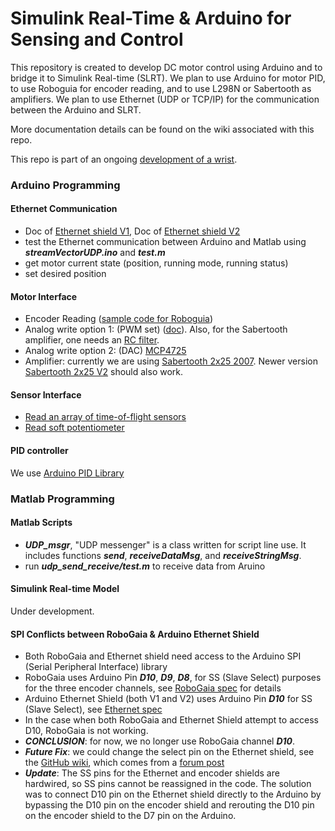 # Simulink Real-Time & Arduino for Sensing and Control #
This repository is created to develop DC motor control using Arduino and to bridge it to Simulink Real-time (SLRT). We plan to use Arduino for motor PID, to use Roboguia for encoder reading, and to use L298N or Sabertooth as amplifiers. We plan to use Ethernet (UDP or TCP/IP) for the communication between the Arduino and SLRT.

More documentation details can be found on the wiki associated with this repo.

This repo is part of an ongoing [development of a wrist](https://docs.google.com/document/d/18pi1abE7RSy7YfeVbhr9RNU76l_90QLvAo3EZrTzdI8/edit?ts=5a4e6b82).

### Arduino Programming ###

#### Ethernet Communication ####
* Doc of [Ethernet shield V1](https://www.arduino.cc/en/Main/ArduinoEthernetShieldV1), Doc of [Ethernet shield V2](https://www.arduino.cc/en/Guide/ArduinoEthernetShield) 
* test the Ethernet communication between Arduino and Matlab using ***streamVectorUDP.ino*** and ***test.m***
* get motor current state (position, running mode, running status)
* set desired position

#### Motor Interface ####
* Encoder Reading ([sample code for Roboguia](https://www.robogaia.com/3-axis-encoder-conter-arduino-shield.html))
* Analog write option 1: (PWM set) ([doc](https://www.arduino.cc/reference/en/language/functions/analog-io/analogwrite/)). Also, for the Sabertooth amplifier, one needs an [RC filter](http://www.instructables.com/id/Analog-Output-Convert-PWM-to-Voltage/). 
* Analog write option 2: (DAC) [MCP4725](https://learn.sparkfun.com/tutorials/mcp4725-digital-to-analog-converter-hookup-guide)
* Amplifier: currently we are using [Sabertooth 2x25 2007](https://www.dimensionengineering.com/datasheets/Sabertooth2x25.pdf). Newer version [Sabertooth 2x25 V2](https://www.dimensionengineering.com/datasheets/Sabertooth2x25v2.pdf) should also work.

#### Sensor Interface ####

* [Read an array of time-of-flight sensors](https://github.com/wanglong06/slrt-arduino-sensing-control/tree/master/Arduino/Read_Multiple_ToF_Sensors)
* [Read soft potentiometer](https://github.com/wanglong06/slrt-arduino-sensing-control/tree/master/Arduino/Read_Soft_Pot)

#### PID controller ####
We use [Arduino PID Library](https://playground.arduino.cc/Code/PIDLibrary)

### Matlab Programming ###

#### Matlab Scripts ####

* ***UDP\_msgr***, "UDP messenger" is a class written for script line use. It includes functions ***send***, ***receiveDataMsg***, and ***receiveStringMsg***.
* run ***udp\_send\_receive/test.m*** to receive data from Aruino

#### Simulink Real-time Model ####

Under development.

#### SPI Conflicts between RoboGaia & Arduino Ethernet Shield ####

* Both RoboGaia and Ethernet shield need access to the Arduino SPI (Serial Peripheral Interface) library
* RoboGaia uses Arduino Pin ***D10***, ***D9***, ***D8***, for SS (Slave Select) purposes for the three encoder channels, see [RoboGaia spec](https://www.robogaia.com/uploads/6/8/0/9/6809982/robogaia_arduino_encoder_shield_schematics_v3.pdf) for details
* Arduino Ethernet Shield (both V1 and V2) uses Arduino Pin ***D10*** for SS (Slave Select), see [Ethernet spec](https://www.arduino.cc/en/Reference/Ethernet)
* In the case when both RoboGaia and Ethernet Shield attempt to access D10, RoboGaia is not working.
* ***CONCLUSION***: for now, we no longer use RoboGaia channel ***D10***.
* ***Future Fix***: we could change the select pin on the Ethernet shield, see the [GitHub wiki](https://github.com/kiwisincebirth/Arduino/tree/master/Ethernet), which comes from a [forum post](http://forum.arduino.cc/index.php?topic=217423.0)
* ***Update***: The SS pins for the Ethernet and encoder shields are hardwired, so SS pins cannot be reassigned in the code. The solution was to connect D10 pin on the Ethernet shield directly to the Arduino by bypassing the D10 pin on the encoder shield and rerouting the D10 pin on the encoder shield to the D7 pin on the Arduino.
